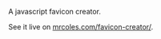 
A javascript favicon creator.

See it live on [mrcoles.com/favicon-creator/](http://mrcoles.com/favicon-creator/).
